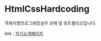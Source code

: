 # HtmlCssHardcoding

객체지향프로그래밍실무 과제 및 포트폴리오입니다.

[자기소개페이지]: https://fbgkdn2484.github.io/HtmlCssHardcoding/ "my site"

link : [자기소개페이지](https://introducerhw.netlify.app/)
